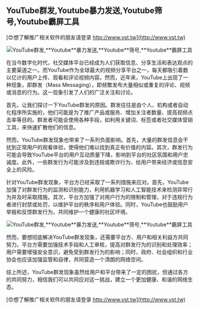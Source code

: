## **YouTube群发,**Youtube**暴力发送,**Youtube**筛号,**Youtube**霸屏工具**

[😍想了解推广相关软件的朋友请登录 http://www.vst.tw](http://www.vst.tw)

 <center><img src="https://vst.tw/MP4/tuiguang/png/5.png" alt="YouTube群发,**Youtube**暴力发送,**Youtube**筛号,**Youtube**霸屏工具"></center>

在当今数字化时代，社交媒体平台已经成为人们获取信息、分享生活和表达观点的主要渠道之一。而YouTube作为全球最大的视频分享平台之一，每天都吸引着数以亿计的用户上传、观看和评论视频内容。然而，近年来，YouTube上出现了一种现象，即群发（Mass Messaging），即频繁发布大量相似或重复的评论、视频或消息的行为。这一现象引发了人们的广泛关注和讨论。

首先，让我们探讨一下YouTube群发的原因。群发往往是由个人、机构或者自动化程序所实施的，他们可能是为了推广产品或服务、增加关注者数量、提高视频点击率等目的。群发者可能会使用各种手段，如利用关键词、标签或者社交媒体营销工具，来快速扩散他们的信息。

然而，YouTube群发现象也带来了一系列负面影响。首先，大量的群发信息会干扰到正常用户的观看体验，使得他们难以找到真正有价值的内容。其次，群发行为可能会导致YouTube平台的用户互动质量下降，影响到平台的社区氛围和用户忠诚度。此外，一些群发行为可能涉及到违规或欺诈行为，给用户带来经济或信息安全上的风险。

针对YouTube群发现象，平台方已经采取了一系列措施来应对。首先，YouTube加强了对群发行为的监测和识别能力，利用机器学习和人工智能技术来检测异常行为并及时采取措施。其次，平台方加强了对用户行为的限制和管理，对于违规行为者进行封禁或处罚，以维护平台的秩序和用户体验。同时，YouTube也鼓励用户举报和反馈群发行为，共同维护一个健康的社区环境。

 <center><img src="https://vst.tw/MP4/tuiguang/png/6.png" alt="YouTube群发,**Youtube**暴力发送,**Youtube**筛号,**Youtube**霸屏工具"></center>

然而，要想彻底解决YouTube群发现象，还需要平台方、用户和相关利益方共同努力。平台方需要加强技术手段和人工审核，提高对群发行为的识别和处理效率；用户需要增强安全意识，避免受到群发行为的影响；同时，政府、社会组织和行业协会也应该加强监管和自律，共同营造一个清朗的网络空间。

综上所述，YouTube群发现象虽然给用户和平台带来了一定的困扰，但通过各方的共同努力，相信我们可以共同应对这一挑战，建立一个更加健康、和谐的网络生态。

[😍想了解推广相关软件的朋友请登录 http://www.vst.tw](http://www.vst.tw)



